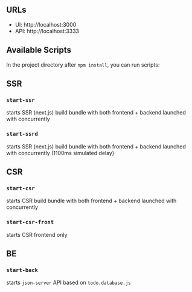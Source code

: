 ## URLs
- UI: http://localhost:3000
- API: http://localhost:3333

## Available Scripts
In the project directory after `npm install`, you can run scripts:

## SSR
### `start-ssr`
starts SSR (next.js) build bundle with both frontend + backend launched with concurrently

### `start-ssrd`
starts SSR (next.js) build bundle with both frontend + backend launched with concurrently (1100ms simulated delay)

## CSR
### `start-csr` 
starts CSR build bundle with both frontend + backend launched with concurrently

### `start-csr-front`
starts CSR frontend only

## BE
### `start-back` 
starts `json-server` API based on `todo.database.js`    
